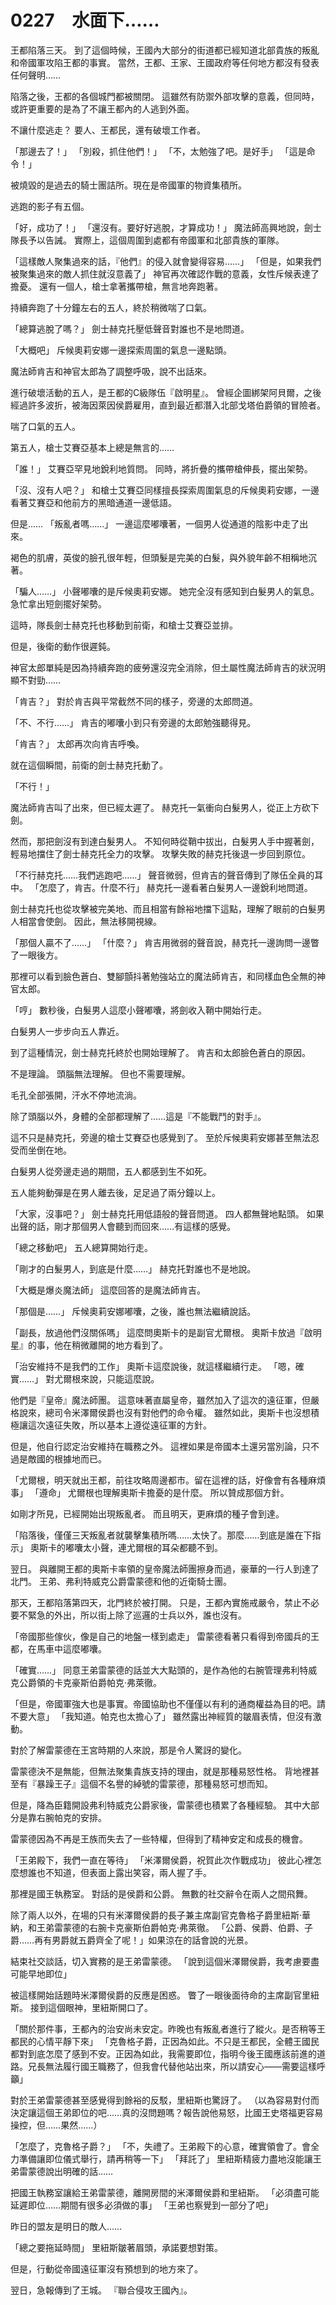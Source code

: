 # 0227　水面下……

王都陷落三天。
到了這個時候，王國內大部分的街道都已經知道北部貴族的叛亂和帝國軍攻陷王都的事實。
當然，王都、王家、王國政府等任何地方都沒有發表任何聲明……

陷落之後，王都的各個城門都被關閉。
這雖然有防禦外部攻擊的意義，但同時，或許更重要的是為了不讓王都內的人逃到外面。

不讓什麼逃走？
要人、王都民，還有破壞工作者。

「那邊去了！」
「別殺，抓住他們！」
「不，太勉強了吧。是好手」
「這是命令！」

被燒毀的是過去的騎士團詰所。現在是帝國軍的物資集積所。

逃跑的影子有五個。

「好，成功了！」
「還沒有。要好好逃脫，才算成功！」
魔法師高興地說，劍士隊長予以告誡。
實際上，這個周圍到處都有帝國軍和北部貴族的軍隊。

「這樣敵人聚集過來的話，『他們』的侵入就會變得容易……」
「但是，如果我們被聚集過來的敵人抓住就沒意義了」
神官再次確認作戰的意義，女性斥候表達了擔憂。
還有一個人，槍士拿著攜帶槍，無言地奔跑著。

持續奔跑了十分鐘左右的五人，終於稍微喘了口氣。

「總算逃脫了嗎？」
劍士赫克托壓低聲音對誰也不是地問道。

「大概吧」
斥候奧莉安娜一邊探索周圍的氣息一邊點頭。

魔法師肯吉和神官太郎為了調整呼吸，說不出話來。

進行破壞活動的五人，是王都的C級隊伍『啟明星』。
曾經企圖綁架阿貝爾，之後經過許多波折，被海因萊因侯爵雇用，直到最近都潛入北部戈塔伯爵領的冒險者。

喘了口氣的五人。

第五人，槍士艾賽亞基本上總是無言的……

「誰！」
艾賽亞罕見地銳利地質問。
同時，將折疊的攜帶槍伸長，擺出架勢。

「沒、沒有人吧？」
和槍士艾賽亞同樣擅長探索周圍氣息的斥候奧莉安娜，一邊看著艾賽亞和他前方的黑暗通道一邊低語。

但是……
「叛亂者嗎……」
一邊這麼嘟囔著，一個男人從通道的陰影中走了出來。

褐色的肌膚，英俊的臉孔很年輕，但頭髮是完美的白髮，與外貌年齡不相稱地沉著。

「騙人……」
小聲嘟囔的是斥候奧莉安娜。
她完全沒有感知到白髮男人的氣息。
急忙拿出短劍擺好架勢。

這時，隊長劍士赫克托也移動到前衛，和槍士艾賽亞並排。

但是，後衛的動作很遲鈍。

神官太郎單純是因為持續奔跑的疲勞還沒完全消除，但土屬性魔法師肯吉的狀況明顯不對勁……

「肯吉？」
對於肯吉與平常截然不同的樣子，旁邊的太郎問道。

「不、不行……」
肯吉的嘟囔小到只有旁邊的太郎勉強聽得見。

「肯吉？」
太郎再次向肯吉呼喚。

就在這個瞬間，前衛的劍士赫克托動了。

「不行！」

魔法師肯吉叫了出來，但已經太遲了。
赫克托一氣衝向白髮男人，從正上方砍下劍。

然而，那把劍沒有到達白髮男人。
不知何時從鞘中拔出，白髮男人手中握著劍，輕易地擋住了劍士赫克托全力的攻擊。
攻擊失敗的赫克托後退一步回到原位。

「不行赫克托……我們逃跑吧……」
聲音微弱，但肯吉的聲音傳到了隊伍全員的耳中。
「怎麼了，肯吉。什麼不行」
赫克托一邊看著白髮男人一邊銳利地問道。

劍士赫克托也從攻擊被完美地、而且相當有餘裕地擋下這點，理解了眼前的白髮男人相當會使劍。
因此，無法移開視線。

「那個人贏不了……」
「什麼？」
肯吉用微弱的聲音說，赫克托一邊詢問一邊瞥了一眼後方。

那裡可以看到臉色蒼白、雙腳顫抖著勉強站立的魔法師肯吉，和同樣血色全無的神官太郎。

「哼」
數秒後，白髮男人這麼小聲嘟囔，將劍收入鞘中開始行走。

白髮男人一步步向五人靠近。

到了這種情況，劍士赫克托終於也開始理解了。
肯吉和太郎臉色蒼白的原因。

不是理論。
頭腦無法理解。
但也不需要理解。

毛孔全部張開，汗水不停地流淌。

除了頭腦以外，身體的全部都理解了……這是『不能戰鬥的對手』。

這不只是赫克托，旁邊的槍士艾賽亞也感覺到了。
至於斥候奧莉安娜甚至無法忍受而坐倒在地。

白髮男人從旁邊走過的期間，五人都感到生不如死。

五人能夠動彈是在男人離去後，足足過了兩分鐘以上。

「大家，沒事吧？」
劍士赫克托用低語般的聲音問道。
四人都無聲地點頭。
如果出聲的話，剛才那個男人會聽到而回來……有這樣的感覺。

「總之移動吧」
五人總算開始行走。

「剛才的白髮男人，到底是什麼……」
赫克托對誰也不是地說。

「大概是爆炎魔法師」
這麼回答的是魔法師肯吉。

「那個是……」
斥候奧莉安娜嘟囔，之後，誰也無法繼續說話。

「副長，放過他們沒關係嗎」
這麼問奧斯卡的是副官尤爾根。
奧斯卡放過『啟明星』的事，他在稍微離開的地方看到了。

「治安維持不是我們的工作」
奧斯卡這麼說後，就這樣繼續行走。
「嗯，確實……」
對尤爾根來說，只能這麼說。

他們是『皇帝』魔法師團。
這意味著直屬皇帝，雖然加入了這次的遠征軍，但嚴格說來，總司令米澤爾侯爵也沒有對他們的命令權。
雖然如此，奧斯卡也沒想積極讓這次遠征失敗，所以基本上遵從遠征軍的方針。

但是，他自行認定治安維持在職務之外。
這裡如果是帝國本土還另當別論，只不過是敵國的根據地而已。

「尤爾根，明天就出王都，前往攻略周邊都市。留在這裡的話，好像會有各種麻煩事」
「遵命」
尤爾根也理解奧斯卡擔憂的是什麼。
所以贊成那個方針。

如剛才所見，已經開始出現叛亂者。
而且明天，更麻煩的種子會到達。

「陷落後，僅僅三天叛亂者就襲擊集積所嗎……太快了。那麼……到底是誰在下指示」
奧斯卡的嘟囔太小聲，連尤爾根的耳朵都聽不到。

翌日。
與離開王都的奧斯卡率領的皇帝魔法師團擦身而過，豪華的一行人到達了北門。
王弟、弗利特威克公爵雷蒙德和他的近衛騎士團。

那天，王都陷落第四天，北門終於被打開。
只是，王都內實施戒嚴令，禁止不必要不緊急的外出，所以街上除了巡邏的士兵以外，誰也沒有。

「帝國那些傢伙，像是自己的地盤一樣到處走」
雷蒙德看著只看得到帝國兵的王都，在馬車中這麼嘟囔。

「確實……」
同意王弟雷蒙德的話並大大點頭的，是作為他的右腕管理弗利特威克公爵領的卡克豪斯伯爵帕克·弗萊徹。

「但是，帝國軍強大也是事實。帝國協助也不僅僅以有利的通商權益為目的吧。請不要大意」
「我知道。帕克也太擔心了」
雖然露出神經質的皺眉表情，但沒有激動。

對於了解雷蒙德在王宮時期的人來說，那是令人驚訝的變化。

雷蒙德決不是無能，但無法聚集貴族支持的理由，就是那種易怒性格。
背地裡甚至有『暴躁王子』這個不名譽的綽號的雷蒙德，那種易怒可想而知。

但是，降為臣籍開設弗利特威克公爵家後，雷蒙德也積累了各種經驗。
其中大部分是靠右腕帕克的安排。

雷蒙德因為不再是王族而失去了一些特權，但得到了精神安定和成長的機會。

「王弟殿下，我們一直在等待」
「米澤爾侯爵，祝賀此次作戰成功」
彼此心裡怎麼想誰也不知道，但表面上露出笑容，兩人握了手。

那裡是國王執務室。
對話的是侯爵和公爵。
無數的社交辭令在兩人之間飛舞。

除了兩人以外，在場的只有米澤爾侯爵的長子兼主席副官克魯格子爵里紐斯·華納，和王弟雷蒙德的右腕卡克豪斯伯爵帕克·弗萊徹。
「公爵、侯爵、伯爵、子爵……再有男爵就五爵齊全了呢！」如果涼在的話會說的光景。

結束社交談話，切入實務的是王弟雷蒙德。
「說到這個米澤爾侯爵，我考慮要盡可能早地即位」

被這樣開始話題時米澤爾侯爵的反應是困惑。
瞥了一眼後面待命的主席副官里紐斯。
接到這個眼神，里紐斯開口了。

「關於那件事，王都內的治安尚未安定。昨晚也有叛亂者進行了縱火。是否稍等王都民的心情平靜下來」
「克魯格子爵，正因為如此。不只是王都民，全體王國民都對到底怎麼了感到不安。正因為如此，我需要即位，指明今後王國應該前進的道路。兄長無法履行國王職務了，但我會代替他站出來，所以請安心——需要這樣呼籲」

對於王弟雷蒙德甚至感覺得到餘裕的反駁，里紐斯也驚訝了。
（以為容易對付而決定讓這個王弟即位的吧……真的沒問題嗎？報告說他易怒，比國王史塔福更容易操控，但……果然……）

「怎麼了，克魯格子爵？」
「不，失禮了。王弟殿下的心意，確實領會了。會全力準備讓即位儀式舉行，請再稍等一下」
「拜託了」
里紐斯精疲力盡地沒能讓王弟雷蒙德說出明確的話……

把國王執務室讓給王弟雷蒙德，離開房間的米澤爾侯爵和里紐斯。
「必須盡可能延遲即位……期間有很多必須做的事」
「王弟也察覺到一部分了吧」

昨日的盟友是明日的敵人……

「總之要拖延時間」
里紐斯皺著眉頭，承諾要想對策。

但是，行動從帝國遠征軍沒有預想到的地方來了。

翌日，急報傳到了王城。
『聯合侵攻王國內』。